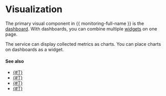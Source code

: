 # Visualization

The primary visual component in {{ monitoring-full-name }} is the [dashboard](dashboard.md). With dashboards, you can combine multiple [widgets](widget.md) on one page.

The service can display collected metrics as charts. You can place charts on dashboards as a widget.

#### See also

- [{#T}](../../operations/dashboard/create.md)
- [{#T}](../../operations/dashboard/copy.md)
- [{#T}](../../operations/dashboard/add-widget.md)
- [{#T}](../../operations/chart/create.md)

